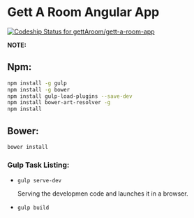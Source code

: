 Gett A Room Angular App
=================================

[ ![Codeship Status for gettAroom/gett-a-room-app](https://codeship.com/projects/642d9980-3a6d-0134-26f7-3a066519fd7b/status?branch=master)](https://codeship.com/projects/166321)

**NOTE:**


## Npm:
```bash
npm install -g gulp
npm install -g bower
npm install gulp-load-plugins --save-dev
npm install bower-art-resolver -g
npm install
```


## Bower:
 ```bash
 bower install
 ```


###  Gulp Task Listing:


- `gulp serve-dev`

	Serving the developmen code and launches it in a browser.

- `gulp build`
